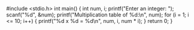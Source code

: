#include <stdio.h>
int main() {
  int num, i;
  printf("Enter an integer: ");
  scanf("%d", &num);
  printf("Multiplication table of %d:\n", num);
  for (i = 1; i <= 10; i++) {
    printf("%d x %d = %d\n", num, i, num * i);
  }
  return 0;
}
